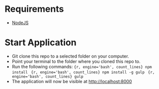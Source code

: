 # Requirements
* [NodeJS](https://nodejs.org/en/)

# Start Application
* Git clone this repo to a selected folder on your computer.
* Point your terminal to the folder where you cloned this repo to.
* Run the following commands:
      ```{r, engine='bash', count_lines}
        npm install
      ```
      ```{r, engine='bash', count_lines}
        npm install -g gulp
      ```
      ```{r, engine='bash', count_lines}
        gulp
      ```
* The application will now be visible at [http://localhost:8000](http://localhost:8000)
